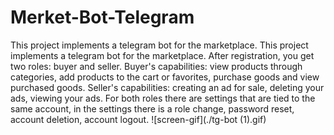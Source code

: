 # Merket-Bot-Telegram
This project implements a telegram bot for the marketplace. 
This project implements a telegram bot for the marketplace. After registration, you get two roles: buyer and seller. Buyer's capabilities: view products through categories, add products to the cart or favorites, purchase goods and view purchased goods. Seller's capabilities: creating an ad for sale, deleting your ads, viewing your ads. For both roles there are settings that are tied to the same account, in the settings there is a role change, password reset, account deletion, account logout.
![screen-gif](./tg-bot (1).gif)
